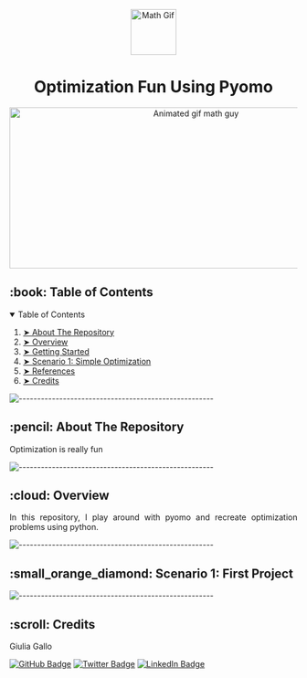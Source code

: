 <p align="center"> 
  <img src="gif/math_gif.gif" alt="Math Gif" width="80px" height="80px">
</p>
<h1 align="center"> Optimization Fun Using Pyomo</h1>
<p align="center"> 
  <img src="gif/math_gif.gif" alt="Animated gif math guy" height="282px" width="637">
</p>

<!-- TABLE OF CONTENTS -->
<h2 id="table-of-contents"> :book: Table of Contents</h2>

<details open="open">
  <summary>Table of Contents</summary>
  <ol>
    <li><a href="#about-the-project"> ➤ About The Repository</a></li>
    <li><a href="#overview"> ➤ Overview</a></li>
    <li><a href="#getting-started"> ➤ Getting Started</a></li>
    <li><a href="#scenario1"> ➤ Scenario 1: Simple Optimization </a></li>
    <li><a href="#references"> ➤ References</a></li>
    <li><a href="#credits"> ➤ Credits</a></li>
  </ol>
</details>

![-----------------------------------------------------](https://raw.githubusercontent.com/andreasbm/readme/master/assets/lines/rainbow.png)

<!-- ABOUT THE PROJECT -->
<h2 id="about-the-project"> :pencil: About The Repository</h2>

<p align="justify"> 
  Optimization is really fun
</p>

![-----------------------------------------------------](https://raw.githubusercontent.com/andreasbm/readme/master/assets/lines/rainbow.png)

<!-- OVERVIEW -->
<h2 id="overview"> :cloud: Overview</h2>

<p align="justify"> 
  In this repository, I play around with pyomo and recreate optimization problems using python. 
</p>


![-----------------------------------------------------](https://raw.githubusercontent.com/andreasbm/readme/master/assets/lines/rainbow.png)

<!-- SCENARIO1 -->
<h2 id="scenario1"> :small_orange_diamond: Scenario 1: First Project</h2>

<!-- 
<p>I have implemented the depth-first search (DFS) algorithm in the depthFirstSearch function in <code>search.py</code>.</p>
<p>The Pacman will quickly find a solution via running the following commands:</p>

<pre><code>$ python pacman.py -l tinyMaze -p SearchAgent</code></pre>
<pre><code>$ python pacman.py -l mediumMaze -p SearchAgent</code></pre>
<pre><code>$ python pacman.py -l bigMaze -z .5 -p SearchAgent</code></pre>
-->



![-----------------------------------------------------](https://raw.githubusercontent.com/andreasbm/readme/master/assets/lines/rainbow.png)

<!-- CREDITS -->
<h2 id="credits"> :scroll: Credits</h2>

Giulia Gallo

[![GitHub Badge](https://img.shields.io/badge/GitHub-100000?style=for-the-badge&logo=github&logoColor=white)](https://github.com/gallogiulia)
[![Twitter Badge](https://img.shields.io/badge/Twitter-1DA1F2?style=for-the-badge&logo=twitter&logoColor=white)](https://twitter.com/giulia_arche)
[![LinkedIn Badge](https://img.shields.io/badge/LinkedIn-0077B5?style=for-the-badge&logo=linkedin&logoColor=white)](https://www.linkedin.com/in/giuliagallo)
